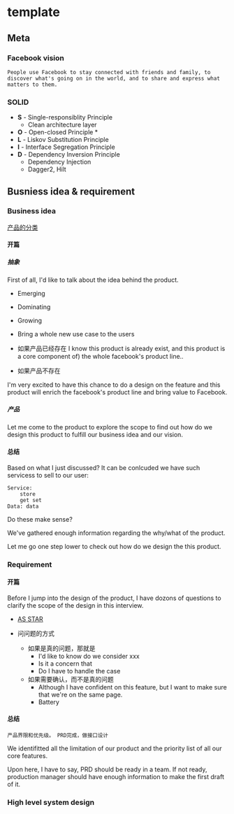 # template

## Meta
### Facebook vision
    People use Facebook to stay connected with friends and family, to discover what's going on in the world, and to share and express what matters to them.

### SOLID
* **S** - Single-responsiblity Principle
    * Clean architecture layer
* **O** - Open-closed Principle
    *     
* **L** - Liskov Substitution Principle
* **I** - Interface Segregation Principle
* **D** - Dependency Inversion Principle
    * Dependency Injection
    * Dagger2, Hilt
## Busniess idea & requirement


### Business idea
[产品的分类](./mobileSystemDesign.md#category)

#### 开篇

##### 抽象
First of all, I'd like to talk about the idea behind the product.
* Emerging
* Dominating
* Growing
* Bring a whole new use case to the users

* 如果产品已经存在
I know this product is already exist, and this product is a core component of) the whole facebook's product line..

* 如果产品不存在

I'm very excited to have this chance to do a design on the feature and this product will enrich the facebook's product line and bring value to Facebook.

##### 产品
Let me come to the product to explore the scope to find out how do we design this product to fulfill our business idea and our vision.

#### 总结
Based on what I just discussed? It can be conlcuded we have such servicess to sell to our user:

    Service: 
        store
        get set
    Data: data

Do these make sense?

We've gathered enough information regarding the why/what of the product.

Let me go one step lower to check out how do we design the this product.

### Requirement
#### 开篇
Before I jump into the design of the product, I have dozons of questions to clarify the scope of the design in this interview.

* [AS STAR](./mobileSystemDesign.md#question)

* 问问题的方式
    * 如果是真的问题，那就是
        * I'd like to know do we consider xxx
        * Is it a concern that 
        * Do I have to handle the case
    * 如果需要确认，而不是真的问题
        * Although I have confident on this feature, but I want to make sure that we're on the same page.
        * Battery


#### 总结

    产品界限和优先级。 PRD完成，做接口设计

We identifitted all the limitation of our product and the priority list of all our core features.

Upon here, I have to say, PRD should be ready in a team. If not ready, production manager should have enough information to make the first draft of it.

### High level system design
